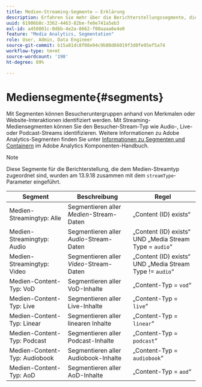 ```yaml
---
title: Medien-Streaming-Segmente – Erklärung
description: Erfahren Sie mehr über die Berichterstellungssegmente, die mit dem Medien-Stream-Typ verknüpft sind, einschließlich Segment, Beschreibung und Regel für den Medien-Stream-Typ.
uuid: 61906b8c-3362-4463-82be-fe0e741a5eb3
exl-id: a450801c-0d6b-4e2a-8662-f00aaaa6e4e0
feature: "Media Analytics, Segmentation"
role: User, Admin, Data Engineer
source-git-commit: b15a81dc8f08e94c9b80d66019f3d0fe95ef5a74
workflow-type: tm+mt
source-wordcount: '198'
ht-degree: 89%

---
```


# Mediensegmente{#segments}

Mit Segmenten können Besucheruntergruppen anhand von Merkmalen oder Website-Interaktionen identifiziert werden. Mit Streaming-Mediensegmenten können Sie den Besucher-Stream-Typ wie Audio-, Live- oder Podcast-Streams identifizieren. Weitere Informationen zu Adobe Analytics-Segmenten finden Sie unter [Informationen zu Segmenten und Containern](https://experienceleague.adobe.com/docs/analytics/components/segmentation/seg-overview.html?lang=de) im Adobe Analytics Komponenten-Handbuch.

>[!NOTE]
>
>Diese Segmente für die Berichterstellung, die dem Medien-Streamtyp zugeordnet sind, wurden am 13.9.18 zusammen mit dem `streamType`-Parameter eingeführt.

| Segment | Beschreibung | Regel |
|---|---|---|
| Medien-Streamingtyp: Alle | Segmentieren aller *Medien*-Stream-Daten | „Content (ID) exists“ |
| Medien-Streamingtyp: Audio | Segmentieren aller *Audio*-Stream-Daten | „Content (ID) exists“ UND „Media Stream Type = `audio`“ |
| Medien-Streamingtyp: Video | Segmentieren aller *Video*-Stream-Daten | „Content (ID) exists“ UND „Media Stream Type != `audio`“ |
| Medien-Content-Typ: VoD | Segmentieren aller VoD-Inhalte | „Content-Typ = `vod`“ |
| Medien-Content-Typ: Live | Segmentieren aller Live-Inhalte | „Content-Typ = `live`“ |
| Medien-Content-Typ: Linear | Segmentieren aller linearen Inhalte | „Content-Typ = `linear`“ |
| Medien-Content-Typ: Podcast | Segmentieren aller Podcast-Inhalte | „Content-Typ = `podcast`“ |
| Medien-Content-Typ: Audiobook | Segmentieren aller Audiobook-Inhalte | „Content-Typ = `audiobook`“ |
| Medien-Content-Typ: AoD | Segmentieren aller AoD-Inhalte | „Content-Typ = `aod`“ |
